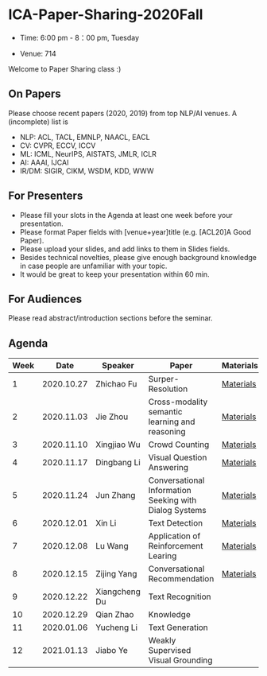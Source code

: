 # ICA-Paper-Sharing-2020Fall

- Time: 6:00 pm - 8：00 pm, Tuesday

- Venue: 714

Welcome to Paper Sharing class :)

## On Papers
Please choose recent papers (2020, 2019) from top NLP/AI venues. A (incomplete) list is

- NLP: ACL, TACL, EMNLP, NAACL, EACL
- CV: CVPR, ECCV, ICCV
- ML: ICML, NeurIPS, AISTATS, JMLR, ICLR
- AI: AAAI, IJCAI
- IR/DM: SIGIR, CIKM, WSDM, KDD, WWW


## For Presenters
- Please fill your slots in the Agenda at least one week before your presentation.
- Please format Paper fields with [venue+year]title (e.g. [ACL20]A Good Paper).
- Please upload your slides, and add links to them in Slides fields.
- Besides technical novelties, please give enough background knowledge in case people are unfamiliar with your topic.
- It would be great to keep your presentation within 60 min.

## For Audiences
Please read abstract/introduction sections before the seminar.


## Agenda
|Week|	Date	|Speaker|	Paper|	Materials|
|  ----   | ----  |   ----   | ----  |   ----   |
|1|	2020.10.27	|Zhichao Fu | Surper-Resolution	|	[Materials](https://github.com/ECNU-ICA/ICA-Paper-Sharing-2020Fall/blob/main/week1/Introduction%20of%20Super%20Resolution.pptx)|
|2|	2020.11.03	|Jie Zhou | Cross-modality semantic learning and reasoning	|[Materials](https://github.com/ECNU-ICA/ICA-Paper-Sharing-2020Fall/blob/main/week2/Cross-modality%20semantic%20learning%20and%20reasoning.pdf)	|
|3|	2020.11.10	|Xingjiao Wu | Crowd Counting	| [Materials](https://github.com/ECNU-ICA/ICA-Paper-Sharing-2020Fall/blob/main/week3/Crowd%20Counting%20and%20Future.pdf)	| 
|4|	2020.11.17	|Dingbang Li | Visual Question Answering |	[Materials](https://github.com/ECNU-ICA/ICA-Paper-Sharing-2020Fall/blob/main/week4/vqa.pdf)  |  
|5|	2020.11.24	|Jun Zhang |	Conversational Information Seeking with Dialog Systems | [Materials](https://github.com/ECNU-ICA/ICA-Paper-Sharing-2020Fall/blob/main/week5/Conversational%20Information%20Seeking%20with%20Dialog%20Systems.pdf)	|
|6|	2020.12.01	| Xin Li |	Text Detection |  [Materials](https://github.com/ECNU-ICA/ICA-Paper-Sharing-2020Fall/blob/main/week6/Introduction%20of%20Scene%20Text%20Detection.pdf)	|
|7|	2020.12.08	| Lu Wang | Application of Reinforcement Learing	| [Materials]()  |
|8|	2020.12.15	| Zijing Yang | Conversational Recommendation	| [Materials](https://github.com/ECNU-ICA/ICA-Paper-Sharing-2020Fall/blob/main/week7/Conversational%20Rec.pdf)  |
|9|	2020.12.22	| Xiangcheng Du | Text Recognition	|	|
|10|	2020.12.29	| Qian Zhao |	Knowledge|  |
|11|	2020.01.06	| Yucheng Li | Text Generation | | 
|12|	2021.01.13	| Jiabo Ye | Weakly Supervised Visual Grounding  |  |
